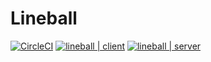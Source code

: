 # Lineball
[![CircleCI](https://circleci.com/gh/lineball/client/tree/master.svg?style=svg)](https://circleci.com/gh/lineball/client/tree/master)
[![lineball | client](https://img.shields.io/badge/lineball-client-blue.svg)](https://lineball.github.io/client/)
[![lineball | server](https://img.shields.io/badge/github.com-lineball/server-blue.svg)](https://github.com/lineball/server)
